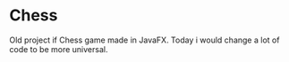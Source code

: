 # Chess
Old project if Chess game made in JavaFX. Today i would change a lot of code to be more universal.
